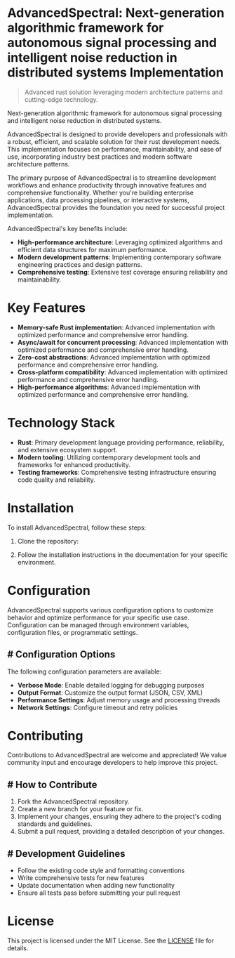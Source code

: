 <!-- fallback_AdvancedSpectral_20250802211002_70418 -->

# AdvancedSpectral: Next-generation algorithmic framework for autonomous signal processing and intelligent noise reduction in distributed systems Implementation
> Advanced rust solution leveraging modern architecture patterns and cutting-edge technology.

Next-generation algorithmic framework for autonomous signal processing and intelligent noise reduction in distributed systems.

AdvancedSpectral is designed to provide developers and professionals with a robust, efficient, and scalable solution for their rust development needs. This implementation focuses on performance, maintainability, and ease of use, incorporating industry best practices and modern software architecture patterns.

The primary purpose of AdvancedSpectral is to streamline development workflows and enhance productivity through innovative features and comprehensive functionality. Whether you're building enterprise applications, data processing pipelines, or interactive systems, AdvancedSpectral provides the foundation you need for successful project implementation.

AdvancedSpectral's key benefits include:

* **High-performance architecture**: Leveraging optimized algorithms and efficient data structures for maximum performance.
* **Modern development patterns**: Implementing contemporary software engineering practices and design patterns.
* **Comprehensive testing**: Extensive test coverage ensuring reliability and maintainability.

# Key Features

* **Memory-safe Rust implementation**: Advanced implementation with optimized performance and comprehensive error handling.
* **Async/await for concurrent processing**: Advanced implementation with optimized performance and comprehensive error handling.
* **Zero-cost abstractions**: Advanced implementation with optimized performance and comprehensive error handling.
* **Cross-platform compatibility**: Advanced implementation with optimized performance and comprehensive error handling.
* **High-performance algorithms**: Advanced implementation with optimized performance and comprehensive error handling.

# Technology Stack

* **Rust**: Primary development language providing performance, reliability, and extensive ecosystem support.
* **Modern tooling**: Utilizing contemporary development tools and frameworks for enhanced productivity.
* **Testing frameworks**: Comprehensive testing infrastructure ensuring code quality and reliability.

# Installation

To install AdvancedSpectral, follow these steps:

1. Clone the repository:


2. Follow the installation instructions in the documentation for your specific environment.

# Configuration

AdvancedSpectral supports various configuration options to customize behavior and optimize performance for your specific use case. Configuration can be managed through environment variables, configuration files, or programmatic settings.

## # Configuration Options

The following configuration parameters are available:

* **Verbose Mode**: Enable detailed logging for debugging purposes
* **Output Format**: Customize the output format (JSON, CSV, XML)
* **Performance Settings**: Adjust memory usage and processing threads
* **Network Settings**: Configure timeout and retry policies

# Contributing

Contributions to AdvancedSpectral are welcome and appreciated! We value community input and encourage developers to help improve this project.

## # How to Contribute

1. Fork the AdvancedSpectral repository.
2. Create a new branch for your feature or fix.
3. Implement your changes, ensuring they adhere to the project's coding standards and guidelines.
4. Submit a pull request, providing a detailed description of your changes.

## # Development Guidelines

* Follow the existing code style and formatting conventions
* Write comprehensive tests for new features
* Update documentation when adding new functionality
* Ensure all tests pass before submitting your pull request

# License

This project is licensed under the MIT License. See the [LICENSE](https://github.com/ludo53/AdvancedSpectral/blob/main/LICENSE) file for details.

